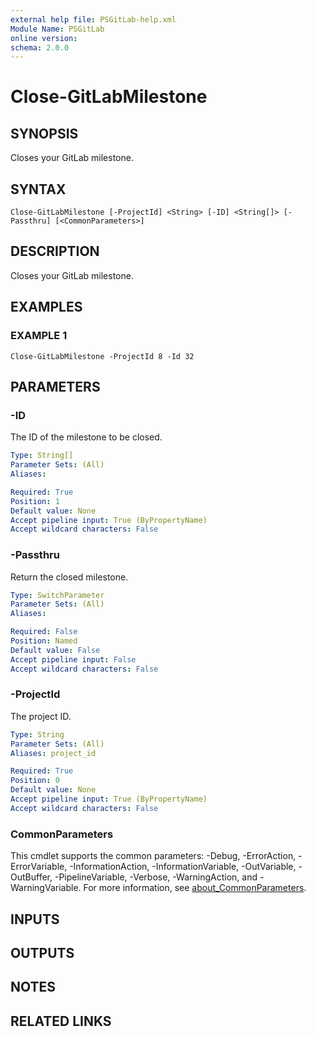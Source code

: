 ```yaml
---
external help file: PSGitLab-help.xml
Module Name: PSGitLab
online version:
schema: 2.0.0
---
```


# Close-GitLabMilestone

## SYNOPSIS
Closes your GitLab milestone.

## SYNTAX

```
Close-GitLabMilestone [-ProjectId] <String> [-ID] <String[]> [-Passthru] [<CommonParameters>]
```

## DESCRIPTION
Closes your GitLab milestone.

## EXAMPLES

### EXAMPLE 1
```
Close-GitLabMilestone -ProjectId 8 -Id 32
```

## PARAMETERS

### -ID
The ID of the milestone to be closed.

```yaml
Type: String[]
Parameter Sets: (All)
Aliases:

Required: True
Position: 1
Default value: None
Accept pipeline input: True (ByPropertyName)
Accept wildcard characters: False
```

### -Passthru
Return the closed milestone.

```yaml
Type: SwitchParameter
Parameter Sets: (All)
Aliases:

Required: False
Position: Named
Default value: False
Accept pipeline input: False
Accept wildcard characters: False
```

### -ProjectId
The project ID.

```yaml
Type: String
Parameter Sets: (All)
Aliases: project_id

Required: True
Position: 0
Default value: None
Accept pipeline input: True (ByPropertyName)
Accept wildcard characters: False
```

### CommonParameters
This cmdlet supports the common parameters: -Debug, -ErrorAction, -ErrorVariable, -InformationAction, -InformationVariable, -OutVariable, -OutBuffer, -PipelineVariable, -Verbose, -WarningAction, and -WarningVariable. For more information, see [about_CommonParameters](http://go.microsoft.com/fwlink/?LinkID=113216).

## INPUTS

## OUTPUTS

## NOTES

## RELATED LINKS
